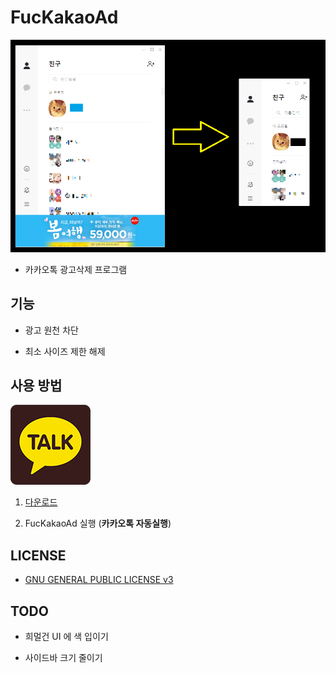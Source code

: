 # FucKakaoAd

![](before-atfer.png)

- 카카오톡 광고삭제 프로그램

## 기능

- 광고 원천 차단

- 최소 사이즈 제한 해제

## 사용 방법

![](icon128.png)

1. [다운로드](https://github.com/RyuaNerin/FucKakaoAd/releases/latest)

2. FucKakaoAd 실행 (**카카오톡 자동실행**)

## LICENSE

- [GNU GENERAL PUBLIC LICENSE v3](LICENSE)

## TODO

- 희멀건 UI 에 색 입이기

- 사이드바 크기 줄이기
